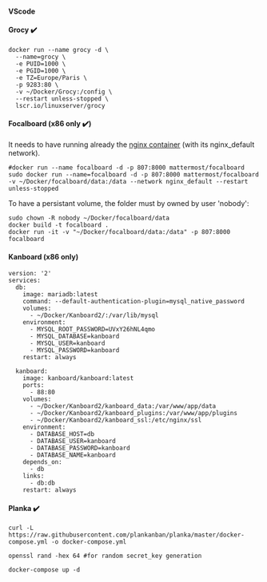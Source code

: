 #### VScode

#### Grocy :heavy_check_mark:

```
docker run --name grocy -d \
  --name=grocy \
  -e PUID=1000 \
  -e PGID=1000 \
  -e TZ=Europe/Paris \
  -p 9283:80 \
  -v ~/Docker/Grocy:/config \
  --restart unless-stopped \
  lscr.io/linuxserver/grocy
```

#### Focalboard (x86 only :heavy_check_mark:)

It needs to have running already the [nginx container](https://github.com/JAlcocerT/Docker/blob/main/Security/nginx_docker_compose.yaml) (with its nginx_default network).
```
#docker run --name focalboard -d -p 807:8000 mattermost/focalboard
sudo docker run --name=focalboard -d -p 807:8000 mattermost/focalboard  -v ~/Docker/focalboard/data:/data --network nginx_default --restart unless-stopped
```

To have a persistant volume, the folder must by owned by user 'nobody':

```
sudo chown -R nobody ~/Docker/focalboard/data
docker build -t focalboard .
docker run -it -v "~/Docker/focalboard/data:/data" -p 807:8000 focalboard
```

#### Kanboard (x86 only)

```
version: '2'
services:
  db:
    image: mariadb:latest
    command: --default-authentication-plugin=mysql_native_password
    volumes:
      - ~/Docker/Kanboard2/:/var/lib/mysql
    environment:
      - MYSQL_ROOT_PASSWORD=UVxY26hNL4qmo
      - MYSQL_DATABASE=kanboard
      - MYSQL_USER=kanboard
      - MYSQL_PASSWORD=kanboard
    restart: always
      
  kanboard:
    image: kanboard/kanboard:latest
    ports:
      - 88:80
    volumes:
      - ~/Docker/Kanboard2/kanboard_data:/var/www/app/data
      - ~/Docker/Kanboard2/kanboard_plugins:/var/www/app/plugins
      - ~/Docker/Kanboard2/kanboard_ssl:/etc/nginx/ssl
    environment:
      - DATABASE_HOST=db
      - DATABASE_USER=kanboard
      - DATABASE_PASSWORD=kanboard
      - DATABASE_NAME=kanboard
    depends_on:
      - db
    links:
      - db:db
    restart: always
```
    

#### Planka :heavy_check_mark:

```
curl -L https://raw.githubusercontent.com/plankanban/planka/master/docker-compose.yml -o docker-compose.yml

openssl rand -hex 64 #for random secret_key generation

docker-compose up -d
```
